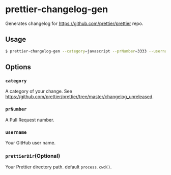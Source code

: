 # prettier-changelog-gen

Generates changelog for https://github.com/prettier/prettier repo.

## Usage

```sh
$ prettier-changelog-gen --category=javascript --prNumber=3333 --username=sosukesuzuki
```

## Options

### `category`

A category of your change. See https://github.com/prettier/prettier/tree/master/changelog_unreleased.

### `prNumber`

A Pull Request number.

### `username`

Your GitHub user name.

### `prettierDir`(Optional)

Your Prettier directory path. default `process.cwd()`.
